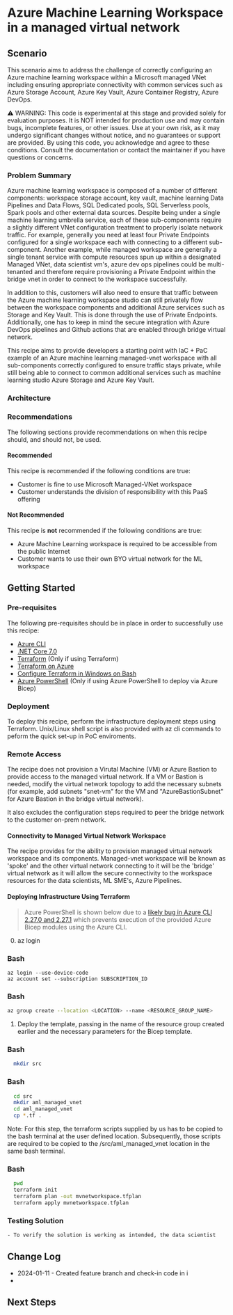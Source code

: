 # Azure Machine Learning Workspace in a managed virtual network

<!-- Replace "Recipe Template" title with name of the recipe. -->

## Scenario

<!-- Describe the usage scenario for this template.  Describe the challenges this recipes aims to address. -->
This scenario aims to address the challenge of correctly configuring an Azure machine learning workspace within a Microsoft managed VNet including ensuring appropriate connectivity with common services such as Azure Storage Account, Azure Key Vault, Azure Container Registry, Azure DevOps.

⚠️ WARNING: This code is experimental at this stage and provided solely for evaluation purposes. It is NOT intended for production use and may contain bugs, incomplete features, or other issues. Use at your own risk, as it may undergo significant changes without notice, and no guarantees or support are provided. By using this code, you acknowledge and agree to these conditions. Consult the documentation or contact the maintainer if you have questions or concerns.

### Problem Summary

<!--Briefly describe the problme that this recipe intends to resolve or make easier. -->
Azure machine learning workspace is composed of a number of different components: workspace storage account, key vault, machine learning Data Pipelines and Data Flows, SQL Dedicated pools, SQL Serverless pools, Spark pools and other external data sources. Despite being under a single machine learning umbrella service, each of these sub-components require a slightly different VNet configuration treatment to properly isolate network traffic. For example, generally you need at least four Private Endpoints configured for a single workspace each with connecting to a different sub-component. Another example, while managed workspace are generally a single tenant service with compute resources spun up within a designated Managed VNet, data scientist vm's, azure dev ops pipelines could be multi-tenanted and therefore require provisioning a Private Endpoint within the bridge vnet in order to connect to the workspace successfully. 

In addition to this, customers will also need to ensure that traffic between the Azure machine learning workspace studio can still privately flow between the workspace components and additional Azure services such as Storage and Key Vault. This is done through the use of Private Endpoints. Additionally, one has to keep in mind the secure integration with Azure DevOps pipelines and Github actions that are enabled through bridge virtual network.

This recipe aims to provide developers a starting point with IaC + PaC example of an Azure machine learning managed-vnet workspace with all sub-components correctly configured to ensure traffic stays private, while still being able to connect to common additional services such as machine learning studio Azure Storage and Azure Key Vault.

### Architecture

<!-- Include a high-level architecture diagram of the components used in this recipe. -->


### Recommendations

The following sections provide recommendations on when this recipe should, and should not, be used.

#### Recommended

<!-- Provide details on when usage of this recipe is recommended. -->
This recipe is recommended if the following conditions are true:

- Customer is fine to use Microsoft Managed-VNet workspace
- Customer understands the division of responsibility with this PaaS offering

#### Not Recommended

<!-- Provide details on when usage of this recipe is NOT recommended. -->
This recipe is **not** recommended if the following conditions are true:

- Azure Machine Learning workspace is required to be accessible from the public Internet
- Customer wants to use their own BYO virtual network for the ML workspace 

## Getting Started

<!-- Provide instructions on how a user would use this recipe (e.g., how they would deploy the resources). -->

### Pre-requisites

<!-- List the pre-reqs for use of this recipe (SDKs, roles/permissions, etc.) -->
The following pre-requisites should be in place in order to successfully use this recipe:

- [Azure CLI](https://docs.microsoft.com/cli/azure/install-azure-cli)
- [.NET Core 7.0](https://docs.microsoft.com/dotnet/core/install/)
- [Terraform](https://www.terraform.io/downloads.html) (Only if using Terraform)
- [Terraform on Azure](https://learn.microsoft.com/en-us/azure/developer/terraform/overview)
- [Configure Terraform in Windows on Bash](https://learn.microsoft.com/en-us/azure/developer/terraform/get-started-windows-bash?tabs=bash)
- [Azure PowerShell](https://docs.microsoft.com/powershell/azure/install-az-ps) (Only if using Azure PowerShell to deploy via Azure Bicep)

### Deployment

To deploy this recipe, perform the infrastructure deployment steps using Terraform. Unix/Linux shell script is also provided with az cli commands to peform the quick set-up in PoC enviroments.

<!-- Provide instructions on how to deploy the recipe. -->

### Remote Access

The recipe does not provision a Virutal Machine (VM) or Azure Bastion to provide access to the managed virtual network.  If a VM or Bastion is needed, modify the virtual network topology to add the necessary subnets (for example, add subnets "snet-vm" for the VM and "AzureBastionSubnet" for Azure Bastion in the bridge virtual network).

It also excludes the configuration steps required to peer the bridge network to the customer on-prem network.

#### Connectivity to Managed Virtual Network Workspace

The recipe provides for the ability to provision managed virtual network workspace and its components. Managed-vnet workspace will be known as 'spoke' and the other virtual network connecting to it will be the 'bridge' virtual network as it will allow the secure connectivity to the workspace resources for the data scientists, ML SME's, Azure Pipelines. 

#### Deploying Infrastructure Using Terraform

<!-- TODO: Update to use Azure CLI. -->

> Azure PowerShell is shown below due to a [likely bug in Azure CLI 2.27.0 and 2.27.1](https://github.com/Azure/azure-cli/issues/19308) which prevents execution of the provided Azure Bicep modules using the Azure CLI.
0. az login


### Bash
```
az login --use-device-code
az account set --subscription SUBSCRIPTION_ID
```

### Bash
   ```Bash
   az group create --location <LOCATION> --name <RESOURCE_GROUP_NAME>
   ```
1. Deploy the template, passing in the name of the resource group created earlier and the necessary parameters for the Bicep template.

### Bash
 ```Bash
   mkdir src
 ```
### Bash
 ```Bash
   cd src
   mkdir aml_managed_vnet
   cd aml_managed_vnet
   cp *.tf .
 ```
Note: For this step, the terraform scripts supplied by us has to be copied to the bash terminal at the user defined location. Subsequently, those scripts are required to be copied to the /src/aml_managed_vnet location in the same bash terminal.

### Bash
 ```Bash
   pwd
   terraform init
   terraform plan -out mvnetworkspace.tfplan
   terraform apply mvnetworkspace.tfplan
 ```
### Testing Solution

    - To verify the solution is working as intended, the data scientist 

## Change Log

<!--
Describe the change history for this recipe. For example:
- 2021-06-01
  - Fix for bug in Terraform template that prevented Key Vault reference resolution for function app.
-->
- 2024-01-11 - Created feature branch and check-in code in i 
- 

## Next Steps

<!-- Provide description and links to what a user of this recipe could do next.  Include suggestions for how the recipe could be enhanced or built upon. -->

